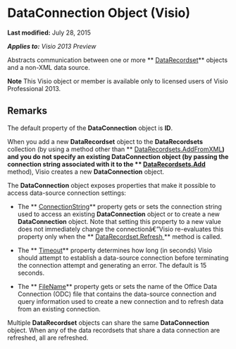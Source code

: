 
# DataConnection Object (Visio)

 **Last modified:** July 28, 2015

 _**Applies to:** Visio 2013 Preview_

Abstracts communication between one or more  ** [DataRecordset](272d5fbb-d8a7-1fe8-07a3-7d7f71b62936.md)** objects and a non-XML data source.


 **Note**  This Visio object or member is available only to licensed users of Visio Professional 2013.


## Remarks

The default property of the  **DataConnection** object is **ID**.

When you add a new  **DataRecordset** object to the **DataRecordsets** collection (by using a method other than ** [DataRecordsets.AddFromXML](b75d7ecc-98d2-ae9b-608f-a9ec2b736ea6.md)**) and you do not specify an existing  **DataConnection** object (by passing the connection string associated with it to the ** [DataRecordsets.Add](9eb136ce-d543-75c3-3a72-cb23dfc8df78.md)** method), Visio creates a new **DataConnection** object.

The  **DataConnection** object exposes properties that make it possible to access data-source connection settings:




-  The ** [ConnectionString](a1a6105f-64ee-1e0c-3b54-9831aec06bf4.md)** property gets or sets the connection string used to access an existing **DataConnection** object or to create a new **DataConnection** object. Note that setting this property to a new value does not immediately change the connectionâ€”Visio re-evaluates this property only when the ** [DataRecordset.Refresh ](0a871f32-f24e-07c0-3cc6-a76f2a4ba2e2.md)** method is called.
    
- The  ** [Timeout](913b4e54-2cb6-bfbd-50fb-d369a37fb410.md)** property determines how long (in seconds) Visio should attempt to establish a data-source connection before terminating the connection attempt and generating an error. The default is 15 seconds.
    
- The  ** [FileName](fd8fb240-e9b8-05d9-fb59-8e9d412ca346.md)** property gets or sets the name of the Office Data Connection (ODC) file that contains the data-source connection and query information used to create a new connection and to refresh data from an existing connection.
    


Multiple  **DataRecordset** objects can share the same **DataConnection** object. When any of the data recordsets that share a data connection are refreshed, all are refreshed.

